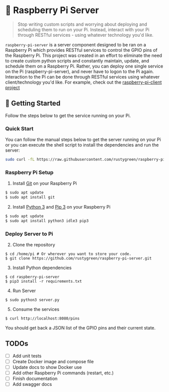 # 🥧 Raspberry Pi Server

> Stop writing custom scripts and worrying about deploying and scheduling them to run on your Pi. Instead, interact with your Pi through RESTful services - using whatever technology you'd like.

`raspberry-pi-server` is a server component designed to be ran on a Raspberry Pi which provides RESTful services to control the GPIO pins of the Raspberry Pi. This project was created in an effort to eliminate the need to create custom python scripts and constantly maintain, update, and schedule them on a Raspberry Pi. Rather, you can deploy one single service on the Pi (raspberry-pi-server), and never have to logon to the Pi again. Interaction to the Pi can be done through RESTful services using whatever client/technology you'd like. For example, check out the [raspberry-pi-client project](https://github.com/rustygreen/raspberry-pi-client)

## 🏁 Getting Started

Follow the steps below to get the service running on your Pi.

### Quick Start

You can follow the manual steps below to get the server running on your Pi or you can execute the shell script to install the dependencies and run the server:

```bash
sudo curl -fL https://raw.githubusercontent.com/rustygreen/raspberry-pi-server/setup.sh | sh -
```

### Raspberry Pi Setup

1. Install [Git](https://git-scm.com/) on your Raspberry Pi

```bash
$ sudo apt update
$ sudo apt install git
```

2. Install [Python 3](https://www.python.org/) and [Pip 3](https://pypi.org/project/pip/) on your Raspberry Pi

```bash
$ sudo apt update
$ sudo apt install python3 idle3 pip3
```

### Deploy Server to Pi

2. Clone the repository

```batch
$ cd /home/pi # Or wherever you want to store your code.
$ git clone https://github.com/rustygreen/raspberry-pi-server.git
```

3. Install Python dependencies

```batch
$ cd raspberry-pi-server
$ pip3 install -r requirements.txt
```

4. Run Server

```batch
$ sudo python3 server.py
```

5. Consume the services

```batch
$ curl http://localhost:8080/pins
```

You should get back a JSON list of the GPIO pins and their current state.

## TODOs

- [ ] Add unit tests
- [ ] Create Docker image and compose file
- [ ] Update docs to show Docker use
- [ ] Add other Raspberry Pi commands (restart, etc.)
- [ ] Finish documentation
- [ ] Add swagger docs
